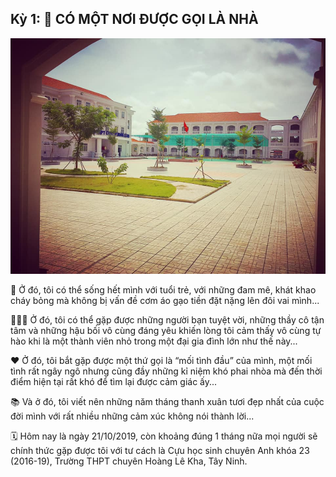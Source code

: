 ## Kỳ 1: 🏫 CÓ MỘT NƠI ĐƯỢC GỌI LÀ NHÀ

![HLK_MyYouth](../img/HLK1.jpg)

👣 Ở đó, tôi có thể sống hết mình với tuổi trẻ, với những đam mê, khát khao cháy bỏng mà không bị vấn đề cơm áo gạo tiền đặt nặng lên đôi vai mình...

👨🏻‍🎓 Ở đó, tôi có thể gặp được những người bạn tuyệt vời, những thầy cô tận tâm và những hậu bối vô cùng đáng yêu khiến lòng tôi cảm thấy vô cùng tự hào khi là một thành viên nhỏ trong một đại gia đình lớn như thế này...

❤️ Ở đó, tôi bắt gặp được một thứ gọi là “mối tình đầu” của mình, một mối tình rất ngây ngô nhưng cũng đầy những kỉ niệm khó phai nhòa mà đến thời điểm hiện tại rất khó để tìm lại được cảm giác ấy...

📚 Và ở đó, tôi viết nên những năm tháng thanh xuân tươi đẹp nhất của cuộc đời mình với rất nhiều những cảm xúc không nói thành lời...

🗓 Hôm nay là ngày 21/10/2019, còn khoảng đúng 1 tháng nữa mọi người sẽ chính thức gặp được tôi với tư cách là Cựu học sinh chuyên Anh khóa 23 (2016-19), Trường THPT chuyên Hoàng Lê Kha, Tây Ninh.
